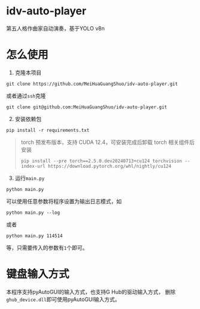 # idv-auto-player

第五人格作曲家自动演奏，基于YOLO v8n

# 怎么使用

1. 克隆本项目

```shell
git clone https://github.com/MeiHuaGuangShuo/idv-auto-player.git
```

或者通过`ssh`克隆

```shell
git clone git@github.com:MeiHuaGuangShuo/idv-auto-player.git
```

2. 安装依赖包

```
pip install -r requirements.txt
```

> torch 预发布版本，支持 CUDA 12.4，可安装完成后卸载 torch 相关组件后安装
> ```shell
> pip install --pre torch==2.5.0.dev20240713+cu124 torchvision --index-url https://download.pytorch.org/whl/nightly/cu124
> ```

3. 运行`main.py`

```shell
python main.py
```

可以使用任意参数将程序设置为输出日志模式，如

```shell
python main.py --log
```

或者

```shell
python main.py 114514
```

等，只需要传入的参数有`1`个即可。

# 键盘输入方式

本程序支持pyAutoGUI的输入方式，也支持G Hub的驱动输入方式，
删除`ghub_device.dll`即可使用pyAutoGUI输入方式。
